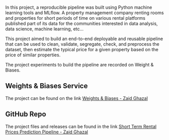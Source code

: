 In this project, a reproducible pipeline was built using Python machine learning tools and MLflow. A property management company renting rooms and properties for short periods of time on various rental platforms published part of its data for the communities interested in data analysis, data science, machine learning, etc...

This project aimed to build an end-to-end deployable and reusable pipeline that can be used to clean, validate, segregate, check, and preprocess the dataset, then estimate the typical price for a given property based on the price of similar properties.

The project experiments to build the pipeline are recorded on Weight & Biases. 


## Weights & Biases Service
The project can be found on the link [Weights & Biases - Zaid Ghazal](https://wandb.ai/zaidghazal/nyc_airbnb?workspace=user-zaidghazal) 


## GitHub Repo
The project files and releases can be found in the link [Short Term Rental Prices Prediction Pipeline - Zaid Ghazal](https://github.com/ZaidGhazal/build-ml-pipeline-for-short-term-rental-prices) 
